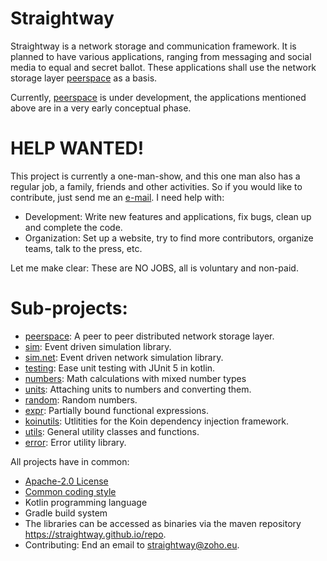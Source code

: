 # Straightway

Straightway is a network storage and communication framework. It is planned to have various
applications, ranging from messaging and social media to equal and secret ballot. These
applications shall use the network storage layer
[peerspace](https://github.com/straightway/peerspace) as a basis.

Currently, [peerspace](https://github.com/straightway/peerspace) is under development, the
applications mentioned above are in a very early conceptual phase.

# HELP WANTED!

This project is currently a one-man-show, and this one man also has a regular job, a family,
friends and other activities. So if you would like to contribute, just send me an
[e-mail](mailto:straightway@zoho.eu). I need help with:

* Development: Write new features and applications, fix bugs, clean up and complete the code. 
* Organization: Set up a website, try to find more contributors, organize teams, talk to the press,
  etc.
  
Let me make clear: These are NO JOBS, all is voluntary and non-paid.
 
# Sub-projects:

* [peerspace](https://github.com/straightway/peerspace): A peer to peer distributed network storage
  layer.
* [sim](https://github.com/straightway/sim): Event driven simulation library.
* [sim.net](https://github.com/straightway/sim/tree/master/net): Event driven network simulation
  library.
* [testing](https://github.com/straightway/testing): Ease unit testing with JUnit 5 in kotlin.
* [numbers](https://github.com/straightway/numbers): Math calculations with mixed number types
* [units](https://github.com/straightway/units): Attaching units to numbers and converting them.
* [random](https://github.com/straightway/random): Random numbers.
* [expr](https://github.com/straightway/expr): Partially bound functional expressions.
* [koinutils](https://github.com/straightway/koinutils): Utlitities for the Koin dependency
  injection framework.
* [utils](https://github.com/straightway/utils): General utility classes and functions.
* [error](https://github.com/straightway/error): Error utility library.

All projects have in common:

* [Apache-2.0 License](https://github.com/straightway/straightway/tree/master/buildTemplates/LICENSE)
* [Common coding style](https://github.com/straightway/straightway/tree/master/buildTemplates/Coding.md)
* Kotlin programming language
* Gradle build system
* The libraries can be accessed as binaries via the maven repository <https://straightway.github.io/repo>.
* Contributing: End an email to [straightway@zoho.eu](mailto:straightway@zoho.eu).